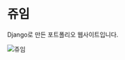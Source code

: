
# 쥬임

Django로 만든 포트폴리오 웹사이트입니다.


![쥬임](https://github.com/user-attachments/assets/34c49883-b119-4447-913f-1e8e475b17a8)
